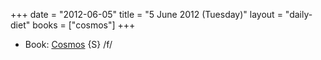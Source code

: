 +++
date = "2012-06-05"
title = "5 June 2012 (Tuesday)"
layout = "daily-diet"
books = ["cosmos"]
+++


* Book: [Cosmos](/books/cosmos) {S} /f/